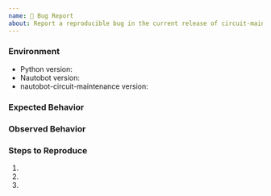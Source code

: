 ```yaml
---
name: 🐛 Bug Report
about: Report a reproducible bug in the current release of circuit-maintenance
---
```


### Environment

- Python version: <!-- Example: 3.7.7 -->
- Nautobot version: <!-- Example: 1.0.0b4 -->
- nautobot-circuit-maintenance version: <!-- Example: 0.0.1 -->

<!-- What did you expect to happen? -->

### Expected Behavior

<!-- What happened instead? -->

### Observed Behavior

<!--
    Describe in detail the exact steps that someone else can take to reproduce
    this bug using the current release.
-->

### Steps to Reproduce

1.
2.
3.
